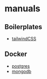 # manuals

## Boilerplates

-   [tailwindCSS](./src/tailwindcss)

## Docker

-   [postgres](./src/postgres)
-   [mongodb](./src/mongodb)
